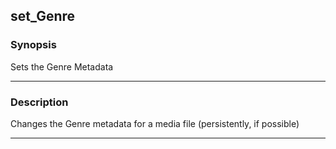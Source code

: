 set_Genre
---------

### Synopsis
Sets the Genre Metadata

---

### Description

Changes the Genre metadata for a media file (persistently, if possible)

---
